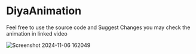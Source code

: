 # DiyaAnimation

Feel free to use the source code and Suggest Changes
<be> you may check the animation in linked video

![Screenshot 2024-11-06 162049](https://github.com/user-attachments/assets/d5e60b27-7284-41e0-ab22-0bdd110b1898)



